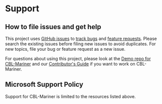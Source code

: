 # Support

## How to file issues and get help

This project uses [GitHub issues][gh-issue] to [track bugs][gh-bug] and [feature requests][gh-feature]. Please search the existing issues before filing new issues to avoid duplicates. For new topics, file your bug or feature request as a new issue.

For questions about using this project, please look at the [Demo repo for CBL-Mariner][demo] and our [Contributor's Guide][contributor] if you want to work on CBL-Mariner.

## Microsoft Support Policy

Support for CBL-Mariner is limited to the resources listed above.

[gh-issue]: https://github.com/microsoft/CBL-Mariner/issues/new/choose
[gh-bug]: https://github.com/microsoft/CBL-Mariner/issues/new?assignees=&labels=Issue-Bug&template=bug_report.md&title=
[gh-feature]: https://github.com/microsoft/CBL-Mariner/issues/new?assignees=&labels=Issue-Feature&template=Feature_Request.md&title=
[demo]: https://github.com/Microsoft/CBL-MarinerDemo
[contributor]: https://github.com/microsoft/CBL-Mariner/blob/main/CONTRIBUTING.md
